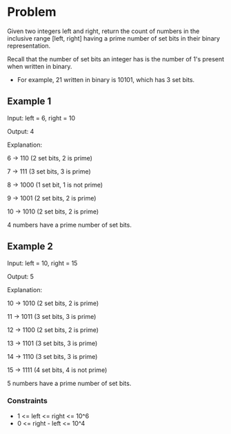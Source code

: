 # Problem

Given two integers left and right, return the count of numbers in the inclusive range [left, right] having a prime number of set bits in their binary representation.

Recall that the number of set bits an integer has is the number of 1's present when written in binary.

- For example, 21 written in binary is 10101, which has 3 set bits.
 
## Example 1

Input: left = 6, right = 10

Output: 4

Explanation:

6  -> 110 (2 set bits, 2 is prime)

7  -> 111 (3 set bits, 3 is prime)

8  -> 1000 (1 set bit, 1 is not prime)

9  -> 1001 (2 set bits, 2 is prime)

10 -> 1010 (2 set bits, 2 is prime)

4 numbers have a prime number of set bits.

## Example 2

Input: left = 10, right = 15

Output: 5

Explanation:

10 -> 1010 (2 set bits, 2 is prime)

11 -> 1011 (3 set bits, 3 is prime)

12 -> 1100 (2 set bits, 2 is prime)

13 -> 1101 (3 set bits, 3 is prime)

14 -> 1110 (3 set bits, 3 is prime)

15 -> 1111 (4 set bits, 4 is not prime)

5 numbers have a prime number of set bits.
 
### Constraints

- 1 <= left <= right <= 10^6
- 0 <= right - left <= 10^4
